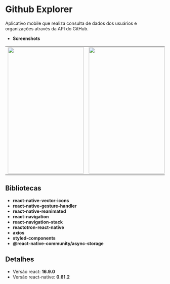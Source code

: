 # Github Explorer

Aplicativo mobile que realiza consulta de dados dos usuários e organizações através da API do GitHub.

* **Screenshots**
<table>
  <tr align="center">
    <td><img src="https://github.com/greysonmrx/GithubExplorer/blob/master/screen1.PNG" width="240" height="400">      </td>
    <td><img src="https://github.com/greysonmrx/GithubExplorer/blob/master/screen2.PNG" width="240" height="400">      </td>
  </tr>
</table>

## Bibliotecas
* **react-native-vector-icons**
* **react-native-gesture-handler**
* **react-native-reanimated**
* **react-navigation**
* **react-navigation-stack**
* **reactotron-react-native**
* **axios**
* **styled-components**
* **@react-native-community/async-storage**

## Detalhes
* Versão react: **16.9.0**
* Versão react-native: **0.61.2**
